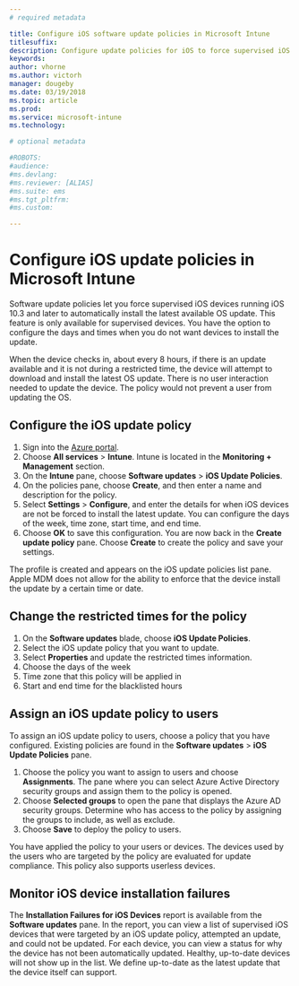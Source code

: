 ```yaml
---
# required metadata

title: Configure iOS software update policies in Microsoft Intune
titlesuffix:
description: Configure update policies for iOS to force supervised iOS devices to automatically install the latest available software update.
keywords:
author: vhorne
ms.author: victorh
manager: dougeby
ms.date: 03/19/2018
ms.topic: article
ms.prod:
ms.service: microsoft-intune
ms.technology:

# optional metadata

#ROBOTS:
#audience:
#ms.devlang:
#ms.reviewer: [ALIAS]
#ms.suite: ems
#ms.tgt_pltfrm:
#ms.custom:

---
```


# Configure iOS update policies in Microsoft Intune

Software update policies let you force supervised iOS devices running iOS 10.3 and later to automatically install the latest available OS update. This feature is only available for supervised devices. You have the option to configure the days and times when you do not want devices to install the update. 

When the device checks in, about every 8 hours, if there is an update available and it is not during a restricted time, the device will attempt to download and install the latest OS update. There is no user interaction needed to update the device. The policy would not prevent a user from updating the OS.

## Configure the iOS update policy
1. Sign into the [Azure portal](https://portal.azure.com).
2. Choose **All services** > **Intune**. Intune is located in the **Monitoring + Management** section.
3. On the **Intune** pane, choose **Software updates** > **iOS Update Policies**.
4. On the policies pane, choose **Create**, and then enter a name and description for the policy.
5. Select **Settings** > **Configure**, and enter the details for when iOS devices are not be forced to install the latest update. You can configure the days of the week, time zone, start time, and end time.
6. Choose **OK** to save this configuration. You are now back in the **Create update policy** pane. Choose **Create** to create the policy and save your settings.

The profile is created and appears on the iOS update policies list pane. Apple MDM does not allow for the ability to enforce that the device install the update by a certain time or date. 

## Change the restricted times for the policy

1.	On the **Software updates** blade, choose **iOS Update Policies**.
2.	Select the iOS update policy that you want to update.
3.	Select **Properties** and update the restricted times information.
4.	Choose the days of the week
5.	Time zone that this policy will be applied in
6.	Start and end time for the blacklisted hours

## Assign an iOS update policy to users

To assign an iOS update policy to users, choose a policy that you have configured. Existing policies are found in the **Software updates** > **iOS Update Policies** pane.

1. Choose the policy you want to assign to users and choose **Assignments**. The pane where you can select Azure Active Directory security groups and assign them to the policy is opened.
2. Choose **Selected groups** to open the pane that displays the Azure AD security groups. Determine who has access to the policy by assigning the groups to include, as well as exclude.
3. Choose **Save** to deploy the policy to users.

You have applied the policy to your users or devices. The devices used by the users who are targeted by the policy are evaluated for update compliance. This policy also supports userless devices.

## Monitor iOS device installation failures
<!-- 1352223 -->
The **Installation Failures for iOS Devices** report is available from the **Software updates** pane. In the report, you can view a list of supervised iOS devices that were targeted by an iOS update policy, attempted an update, and could not be updated. For each device, you can view a status for why the device has not been automatically updated. Healthy, up-to-date devices will not show up in the list. We define up-to-date as the latest update that the device itself can support.

